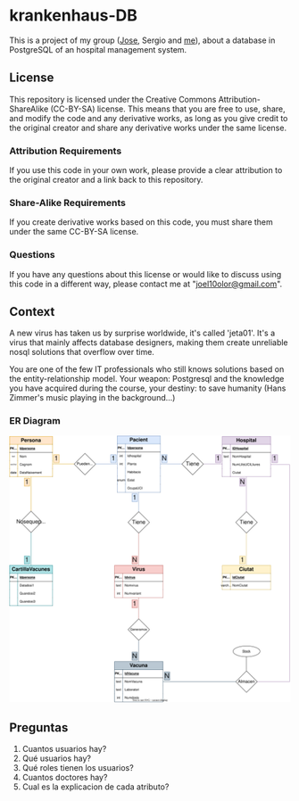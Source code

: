 # krankenhaus-DB
This is a project of my group ([Jose](https://github.com/JoseaGarciaS), Sergio and [me](https://github.com/Onededios)), about a database in PostgreSQL of an hospital management system.

## License

This repository is licensed under the Creative Commons Attribution-ShareAlike (CC-BY-SA) license. This means that you are free to use, share, and modify the code and any derivative works, as long as you give credit to the original creator and share any derivative works under the same license.

### Attribution Requirements

If you use this code in your own work, please provide a clear attribution to the original creator and a link back to this repository.

### Share-Alike Requirements

If you create derivative works based on this code, you must share them under the same CC-BY-SA license.

### Questions

If you have any questions about this license or would like to discuss using this code in a different way, please contact me at "joel10olor@gmail.com".

## Context
A new virus has taken us by surprise worldwide, it's called 'jeta01'. It's a virus that mainly affects database designers, making them create unreliable nosql solutions that overflow over time.

You are one of the few IT professionals who still knows solutions based on the entity-relationship model. Your weapon: Postgresql and the knowledge you have acquired during the course, your destiny: to save humanity (Hans Zimmer's music playing in the background...)

### ER Diagram
![alt](docs/ER-Diagram.svg)

## Preguntas

1. Cuantos usuarios hay?
2. Qué usuarios hay?
3. Qué roles tienen los usuarios?
4. Cuantos doctores hay?
5. Cual es la explicacion de cada atributo?
